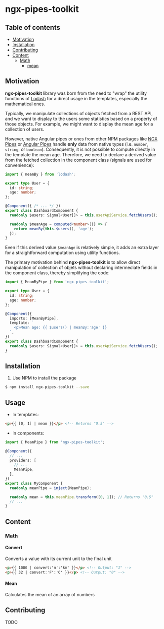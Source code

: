 # ngx-pipes-toolkit

## Table of contents

- [Motivation](#motivation)
- [Installation](#installation)
- [Contributing](#contributing)
- [Content](#content)
  - [Math](#math)
    - [mean](#mean)

## Motivation

**ngx-pipes-toolkit** library was born from the need to "wrap" the utility functions of [Lodash](https://lodash.com/docs) for a direct usage in the templates, especially the mathematical ones.

Typically, we manipulate collections of objects fetched from a REST API, and we want to display to the users some statistics based on a property of those objects. For example, we might want to display the mean age for a collection of users.

However, native Angular pipes or ones from other NPM packages like [NGX Pipes](https://www.npmjs.com/package/ngx-pipes) or [Angular Pipes](https://www.npmjs.com/package/ngx-pipes) handle **only** data from native types (i.e. `number`, `string`, or `boolean`). Consequently, it is not possible to compute directly in the template the mean age. Therefore, we need to declare a derived value from the fetched collection in the component class (signals are used for convenience):

```typescript
import { meanBy } from 'lodash';

export type User = {
  id: string;
  age: number;
};

@Component({ /* ... */ })
export class DashboardComponent {
  readonly $users: Signal<User[]> = this.userApiService.fetchUsers();

  readonly $meanAge = computed<number>(() => {
    return meanBy(this.$users(), 'age');
  });
}
```

Even if this derived value `$meanAge` is relatively simple, it adds an extra layer for a straightforward computation using utility functions.

The primary motivation behind **ngx-pipes-toolkit** is to allow direct manipulation of collection of objets without declaring intermediate fields in the component class, thereby simplifying the code:

```typescript
import { MeanByPipe } from 'ngx-pipes-toolkit';

export type User = {
  id: string;
  age: number;
};

@Component({
  imports: [MeanByPipe],
  template: `
    <p>Mean age: {{ $users() | meanBy:'age' }}
  `,
})
export class DashboardComponent {
  readonly $users: Signal<User[]> = this.userApiService.fetchUsers();
}
```

## Installation

1. Use NPM to install the package

```bash
$ npm install ngx-pipes-toolkit --save
```

## Usage

- In templates:

```html
<p>{{ [0, 1] | mean }}</p> <!-- Returns "0.5" -->
```

- In components:

```typescript
import { MeanPipe } from 'ngx-pipes-toolkit';

@Component({
  // ...
  providers: [
    // ...
    MeanPipe,
  ],
})
export class MyComponent {
  readonly meanPipe = inject(MeanPipe);

  readonly mean = this.meanPipe.transform([0, 1]); // Returns "0.5"
  // ...
}
```

## Content

### Math

#### Convert

Converts a value with its current unit to the final unit

```html
<p>{{ 1000 | convert:'m':'km' }}</p> <!-- Output: "1" -->
<p>{{ 32 | convert:'F':'C' }}</p> <!-- Output: "0" -->
```

#### Mean

Calculates the mean of an array of numbers

## Contributing

TODO
